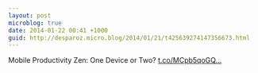 ```yaml
---
layout: post
microblog: true
date: 2014-01-22 00:41 +1000
guid: http://desparoz.micro.blog/2014/01/21/t425639274147356673.html
---
```

Mobile Productivity Zen: One Device or Two? [t.co/MCpb5qoGQ...](http://t.co/MCpb5qoGQI)
